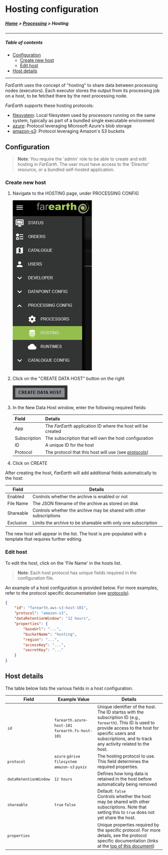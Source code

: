 # Hosting configuration

##### [Home](../../README.md) > [Processing](../processing.md) > Hosting
---
##### Table of contents
* [Configuration](#configuration)
  + [Create new host](#create-new-host)
  + [Edit host](#edit-host)
* [Host details](#host-details)
---

*FarEarth* uses the concept of "hosting" to share data between processing nodes (executors). Each executor stores the output from its processing job on a host, to be fetched there by the next processing node.

*FarEarth* supports these hosting protocols:
* [filesystem](hosting-filesystem.md): Local filesystem used by processors running on the same system, typically as part of a bundled single executable environment
* [azure](hosting-azure.md): Protocol leveraging Microsoft Azure's blob storage
* [amazon-s3](hosting-amazon-s3.md): Protocol leveraging Amazon's S3 buckets

## Configuration

> **Note**: You require the 'admin' role to be able to create and edit hosting in *FarEarth*. The user must have access to the 'Director' resource, or a bundled self-hosted application.

### Create new host

1. Navigate to the HOSTING page, under PROCESSING CONFIG

   ![Hosting menu](menu-hosting.png "Navigate to the HOSTING menu")

1. Click on the "CREATE DATA HOST" button on the right

   ![Create data host button](button-create-data-host.png "Click on CREATE DATA HOST button")

1. In the New Data Host window, enter the following required fields:

   | Field          | Details     |
   |----------------|-------------|
   | App            | The *FarEarth* application ID where the host will be created |
   | Subscription | The subscription that will own the host configuration |
   | ID | A unique ID for the host |
   | Protocol | The protocol that this host will use (see [protocols](#hosting-configuration)) |

1. Click on CREATE

After creating the host, *FarEarth* will add additional fields automatically to the host:

| Field | Details |
|-------|---------|
| Enabled | Controls whether the archive is enabled or not |
| File Name | The JSON filename of the archive as stored on disk |
| Shareable | Controls whether the archive may be shared with other subscriptions |
| Exclusive | Limits the archive to be shareable with only one subscription |

The new host will appear in the list. The host is pre-populated with a template that requires further editing.

### Edit host

To edit the host, click on the 'File Name' in the hosts list.

> **Note**: Each host protocol has unique fields required in the configuration file.

An example of a host configuration is provided below. For more examples, refer to the protocol specific documentation (see [protocols](#hosting-configuration)).

```json
{
    "id": "farearth.aws-s3-host-101",
    "protocol": "amazon-s3",
    "dataRetentionWindow": "12 hours",
    "properties": {
        "baseUrl": "...",
        "bucketName": "hosting",
        "region": "...",
        "accessKey": "...",
        "secretKey": "..."
    }
}
```

## Host details

The table below lists the various fields in a host configuration.

| Field | Example Value | Details |
|-------|---------------|-------------|
| `id` | `farearth.azure-host-101` `farearth.fs-host-101` | Unique identifier of the host. The ID startss with the subscription ID (e.g., `farearth`). This ID is used to provide access to the host for specific users and subscriptions, and to track any activity related to the host. |
| `protocol` | `azure` `gdrive` `filesystem` <br> `amazon-s3` `pyxis` | The hosting protocol to use. This field determines the required properties.|
| `dataRetentionWindow` | `12 hours` | Defines how long data is retained in the host before automatically being removed |
| `shareable` | `true` `false` | Default: `false` <br> Controls whether the host may be shared with other subscriptions. Note that setting this to `true` does not yet share the host. |
| `properties` | | Unique properties required by the specific protocol. For more details, see the protocol specific documentation (links at the [top of this document](#hosting-configuration)) |
